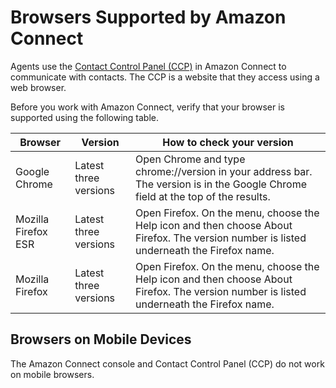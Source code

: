 # Browsers Supported by Amazon Connect<a name="browsers"></a>

Agents use the [Contact Control Panel \(CCP\)](agent-user-guide.md) in Amazon Connect to communicate with contacts\. The CCP is a website that they access using a web browser\.

Before you work with Amazon Connect, verify that your browser is supported using the following table\.


| Browser | Version | How to check your version | 
| --- | --- | --- | 
|  Google Chrome  |  Latest three versions  | Open Chrome and type chrome://version in your address bar\. The version is in the Google Chrome field at the top of the results\. | 
|  Mozilla Firefox ESR  |  Latest three versions  | Open Firefox\. On the menu, choose the Help icon and then choose About Firefox\. The version number is listed underneath the Firefox name\. | 
|  Mozilla Firefox  |  Latest three versions  | Open Firefox\. On the menu, choose the Help icon and then choose About Firefox\. The version number is listed underneath the Firefox name\. | 

## Browsers on Mobile Devices<a name="browsers-mobile"></a>

The Amazon Connect console and Contact Control Panel \(CCP\) do not work on mobile browsers\.